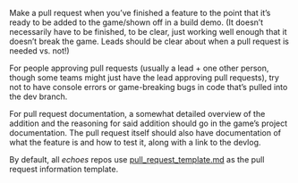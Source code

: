 Make a pull request when you’ve finished a feature to the point that it’s ready to be added to the game/shown off in a build demo. (It doesn’t necessarily have to be finished, to be clear, just working well enough that it doesn’t break the game. Leads should be clear about when a pull request is needed vs. not!)

For people approving pull requests (usually a lead + one other person, though some teams might just have the lead approving pull requests), try not to have console errors or game-breaking bugs in code that’s pulled into the dev branch.

For pull request documentation, a somewhat detailed overview of the addition and the reasoning for said addition should go in the game’s project documentation. The pull request itself should also have documentation of what the feature is and how to test it, along with a link to the devlog.

By default, all *echoes* repos use [pull_request_template.md](../pull_request_template.md) as the pull request information template.
